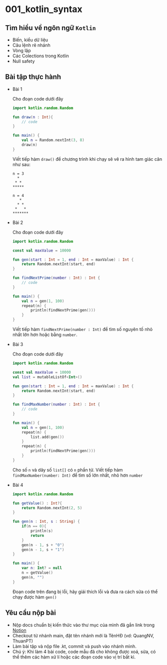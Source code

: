 # 001_kotlin_syntax


## Tìm hiểu về ngôn ngữ `Kotlin`

* Biến, kiểu dữ liệu
* Câu lệnh rẽ nhánh
* Vòng lặp
* Các Colections trong Kotlin
* Null safety

## Bài tập thực hành

* Bài 1

    Cho đoạn code dưới đây

    ``` kotlin
    import kotlin.random.Random

    fun draw(n : Int){
        // code
    }

    fun main() {
        val n = Random.nextInt(3, 8)
        draw(n)
    }
    ```

    Viết tiếp hàm `draw()` để chương trình khi chạy sẽ vẽ ra hình tam giác cân như sau:
    ```
    n = 3
      *
     * *
    *****

    n = 4
       *
      * *
     *   *
    *******
    ```

* Bài 2

    Cho đoạn code dưới đây

    ``` kotlin
    import kotlin.random.Random

    const val maxValue = 10000

    fun gen(start : Int = 1, end : Int = maxValue) : Int {
        return Random.nextInt(start, end)
    }

    fun findNextPrime(number : Int) : Int {
        // code
    }

    fun main() {
        val n = gen(1, 100)
        repeat(n) {
            println(findNextPrime(gen()))
        }
    }
    ```
    Viết tiếp hàm `findNextPrime(number : Int)` để tìm số nguyên tố nhỏ nhất lớn hơn hoặc bằng `number`.

* Bài 3

    Cho đoạn code dưới đây

    ``` kotlin
    import kotlin.random.Random

    const val maxValue = 10000
    val list = mutableListOf<Int>()

    fun gen(start : Int = 1, end : Int = maxValue) : Int {
        return Random.nextInt(start, end)
    }

    fun findMaxNumber(number : Int) : Int {
        // code
    }

    fun main() {
        val n = gen(1, 100)
        repeat(n) {
            list.add(gen())
        }
        repeat(n) {
            println(findNextPrime(gen()))
        }
    }
    ```

    Cho số `n` và dãy số `list[]` có `n` phần tử. Viết tiếp hàm `findMaxNumber(number: Int)` để tìm số lớn nhất, nhỏ hơn `number`

* Bài 4

    ``` kotlin
    import kotlin.random.Random

    fun getValue() : Int?{
        return Random.nextInt(2, 5)
    }

    fun gen(n : Int, s : String) {
        if(n == 0){
            println(s)
            return
        }
        gen(n - 1, s + "0")
        gen(n - 1, s + "1")
    }

    fun main() {
        var n: Int? = null
        n = getValue()
        gen(n, "")
    }
    ```

    Đoạn code trên đang bị lỗi, hãy giải thích lỗi và đưa ra cách sửa có thể chạy được hàm `gen()`

## Yêu cầu nộp bài
* Nộp docs chuẩn bị kiến thức vào thư mục của mình đã gắn link trong [Notion](https://www.notion.so/Mobile-D21-e07fb6cdea764372a8cc3f7a6a8998d3)
* Checkout từ nhánh main, đặt tên nhánh mới là TênHĐ (vd: QuangNV, ThuanPT)
* Làm bài tập và nộp file .kt, commit và push vào nhánh mình.
* Chú ý: Khi làm 4 bài code, code mẫu đã cho không được xoá, sửa, có thể thêm các hàm xử lí hoặc các đoạn code vào vị trí bất kì.
